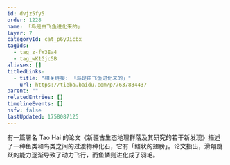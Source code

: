 ```yaml
---
id: dvjz5fy5
order: 1228
name: 「鸟是由飞鱼进化来的」
layer: 7
categoryId: cat_p6yJicbx
tagIds:
  - tag_z-fW3Ea4
  - tag_wK1Gjc5B
aliases: []
titledLinks:
  - title: "相关链接: 「鸟是由飞鱼进化来的」"
    url: https://tieba.baidu.com/p/7637834437
parent: ""
relatedEntries: []
timelineEvents: []
nsfw: false
lastUpdated: 1758087125
---
```


有一篇署名 Tao Hai 的论文《新疆古生态地理群落及其研究的若干新发现》描述了一种鱼类和鸟类之间的过渡物种化石，它有「鳍状的翅膀」。论文指出，滑翔跳跃的能力逐渐导致了动力飞行，而鱼鳞则进化成了羽毛。